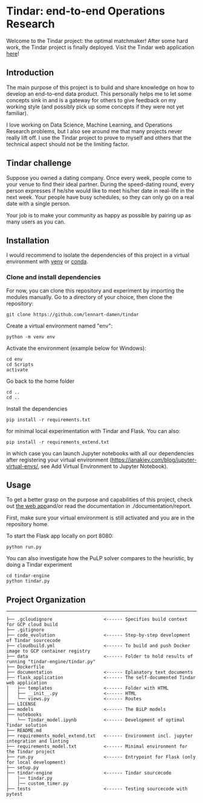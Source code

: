 # Tindar: end-to-end Operations Research

Welcome to the Tindar project: the optimal matchmaker! After some hard work, the Tindar project is finally
deployed. Visit the Tindar web application [here](http://tindar-engine-xs-chx6ixua2q-ew.a.run.app)!

## Introduction
The main purpose of this project is to build and share knowledge on how to develop
an end-to-end data product. This personally helps me to let some concepts sink in
and is a gateway for others to give feedback on my working style (and possibly pick up
some concepts if they were not yet familiar).

I love working on Data Science, Machine Learning, and Operations Research problems,
but I also see around me that many projects never really lift off. I use the Tindar project
to prove to myself and others that the technical aspect should not be the
limiting factor.

## Tindar challenge
Suppose you owned a dating company. Once every week, people come to your venue to find their
ideal partner. During the speed-dating round, every person expresses if he/she would like
to meet his/her date in real-life in the next week. Your people have busy schedules,
so they can only go on a real date with a single person.

Your job is to make your community as happy as possible by pairing up as many users as
you can.

## Installation
I would recommend to isolate the dependencies of this project in a virtual environment with [venv](https://packaging.python.org/guides/installing-using-pip-and-virtual-environments/) or [conda](https://docs.conda.io/projects/conda/en/latest/user-guide/tasks/manage-environments.html).

### Clone and install dependencies
For now, you can clone this repository and experiment by importing the modules manually. Go to a directory of your choice, then clone the repository:
```
git clone https://github.com/lennart-damen/tindar
```
Create a virtual environment named "env":
```
python -m venv env
```
Activate the environment (example below for Windows):
```
cd env
cd Scripts
activate
```
Go back to the home folder
```
cd ..
cd ..
```
Install the dependencies
```
pip install -r requirements.txt
```
for minimal local experimentation with Tindar and Flask. You can also:
```
pip install -r requirements_extend.txt
```
in which case you can launch Jupyter notebooks with all our dependencies after registering your virtual environment (https://janakiev.com/blog/jupyter-virtual-envs/, see Add Virtual Environment to Jupyter Notebook).

## Usage
To get a better grasp on the purpose and capabilities of this project, check out [the web app](http://tindar-engine-xs-chx6ixua2q-ew.a.run.app)and/or read the documentation in ./documentation/report.

First, make sure your virtual environment is still activated and you are in the repository home.

To start the Flask app locally on port 8080:
```
python run.py
```
You can also investigate how the PuLP solver compares to the heuristic, by doing a Tindar experiment
```
cd tindar-engine
python tindar.py
```

## Project Organization
------------

    ├── .gcloudignore                   <------ Specifies build context for GCP cloud build
    ├── .gitignore
    ├── code_evolution                  <------ Step-by-step development of Tindar sourcecode
    ├── cloudbuild.yml                  <------ To build and push Docker image to GCP container registry
    ├── data                            <------ Folder to hold results of running "tindar-engine/tindar.py"
    ├── Dockerfile
    ├── documentation                   <------ Eplanatory text documents
    ├── flask_application               <------ The self-documented Tindar web application
    │   ├── templates                   <------ Folder with HTML
    │   ├── __init__.py                 <------ HTML
    │   └── views.py                    <------ Routes
    ├── LICENSE
    ├── models                          <------ The BiLP models
    ├── notebooks
    │   └── Tindar_model.ipynb          <------ Development of optimal Tindar solution
    ├── README.md
    ├── requirements_model_extend.txt   <------ Environment incl. jupyter integration and linting
    ├── requirements_model.txt          <------ Minimal environment for the Tindar project
    ├── run.py                          <------ Entrypoint for Flask (only for local development)
    ├── setup.py
    ├── tindar-engine                   <------ Tindar sourcecode
    │   │── tindar.py
    │   │── custom_timer.py
    ├── tests                           <------ Testing sourcecode with pytest

